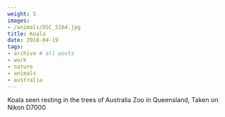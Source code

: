 ```yaml
---
weight: 5
images:
- /animals/DSC_5164.jpg
title: Koala
date: 2018-04-19
tags:
- archive # all posts
- work
- nature
- animals
- australia
---
```


Koala seen resting in the trees of Australia Zoo in Queensland, Taken on Nikon D7000